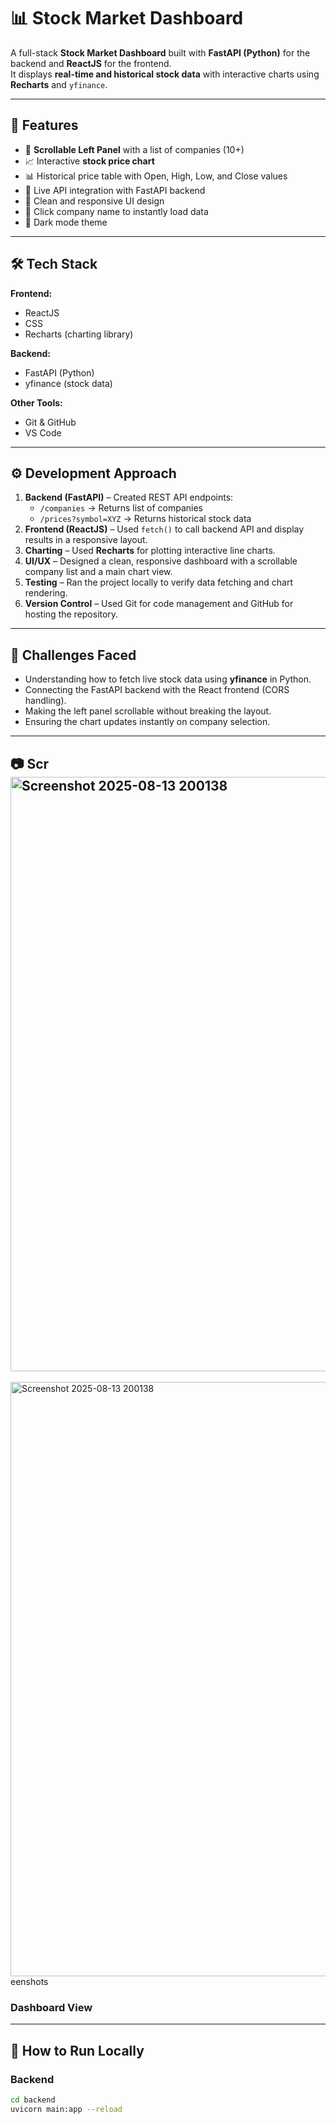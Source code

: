 # 📊 Stock Market Dashboard

A full-stack **Stock Market Dashboard** built with **FastAPI (Python)** for the backend and **ReactJS** for the frontend.  
It displays **real-time and historical stock data** with interactive charts using **Recharts** and `yfinance`.

---

## 🚀 Features
- 📜 **Scrollable Left Panel** with a list of companies (10+)
- 📈 Interactive **stock price chart**
- 📊 Historical price table with Open, High, Low, and Close values
- 🔄 Live API integration with FastAPI backend
- 🎨 Clean and responsive UI design
- 📅 Click company name to instantly load data
- 🌙 Dark mode theme

---

## 🛠 Tech Stack

**Frontend:**  
- ReactJS  
- CSS  
- Recharts (charting library)  

**Backend:**  
- FastAPI (Python)  
- yfinance (stock data)  

**Other Tools:**  
- Git & GitHub  
- VS Code  

---

## ⚙️ Development Approach
1. **Backend (FastAPI)** – Created REST API endpoints:
   - `/companies` → Returns list of companies  
   - `/prices?symbol=XYZ` → Returns historical stock data  
2. **Frontend (ReactJS)** – Used `fetch()` to call backend API and display results in a responsive layout.
3. **Charting** – Used **Recharts** for plotting interactive line charts.
4. **UI/UX** – Designed a clean, responsive dashboard with a scrollable company list and a main chart view.
5. **Testing** – Ran the project locally to verify data fetching and chart rendering.
6. **Version Control** – Used Git for code management and GitHub for hosting the repository.

---

## 🧩 Challenges Faced
- Understanding how to fetch live stock data using **yfinance** in Python.
- Connecting the FastAPI backend with the React frontend (CORS handling).
- Making the left panel scrollable without breaking the layout.
- Ensuring the chart updates instantly on company selection.

---

## 📷 Scr<img width="1919" height="951" alt="Screenshot 2025-08-13 200138" src="https://github.com/user-attachments/assets/bdf62e0f-97e5-48bf-90f8-56ad9f9bed75" />
<img width="1919" height="951" alt="Screenshot 2025-08-13 200138" src="https://github.com/user-attachments/assets/eb7d1bc5-5687-42cd-ac36-89031e847074" />
eenshots

### Dashboard View



---

## 📌 How to Run Locally

### Backend
```bash
cd backend
uvicorn main:app --reload
